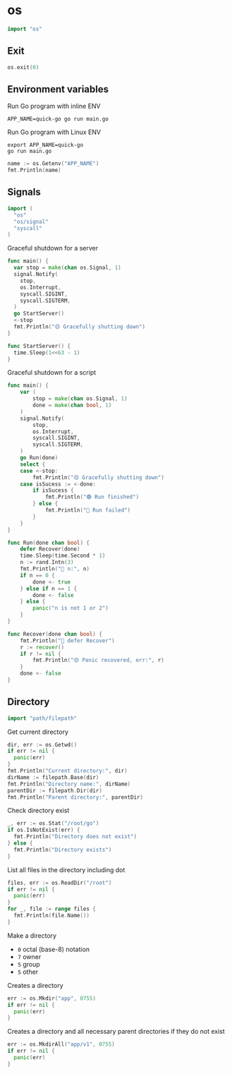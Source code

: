 # os

```go
import "os"
```

## Exit

```go
os.exit(0)
```

## Environment variables

Run Go program with inline ENV
```shell
APP_NAME=quick-go go run main.go
```

Run Go program with Linux ENV
```shell
export APP_NAME=quick-go
go run main.go
```

```go
name := os.Getenv("APP_NAME")
fmt.Println(name)
```

## Signals

```go
import (
  "os"
  "os/signal"
  "syscall"
)
```

Graceful shutdown for a server

```go
func main() {
  var stop = make(chan os.Signal, 1)
  signal.Notify(
    stop,
    os.Interrupt,
    syscall.SIGINT,
    syscall.SIGTERM,
  )
  go StartServer()
  <-stop
  fmt.Println("🟡 Gracefully shutting down")
}

func StartServer() {
  time.Sleep(1<<63 - 1)
}
```

Graceful shutdown for a script

```go
func main() {
	var (
		stop = make(chan os.Signal, 1)
		done = make(chan bool, 1)
	)
	signal.Notify(
		stop,
		os.Interrupt,
		syscall.SIGINT,
		syscall.SIGTERM,
	)
	go Run(done)
	select {
	case <-stop:
		fmt.Println("🟡 Gracefully shutting down")
	case isSucess := <-done:
		if isSucess {
			fmt.Println("🟢 Run finished")
		} else {
			fmt.Println("🔴 Run failed")
		}
	}
}

func Run(done chan bool) {
	defer Recover(done)
	time.Sleep(time.Second * 1)
	n := rand.Intn(3)
	fmt.Println("🔵 n:", n)
	if n == 0 {
		done <- true
	} else if n == 1 {
		done <- false
	} else {
		panic("n is not 1 or 2")
	}
}

func Recover(done chan bool) {
	fmt.Println("🔵 defer Recover")
	r := recover()
	if r != nil {
		fmt.Println("🟡 Panic recovered, err:", r)
	}
	done <- false
}

```

## Directory

```go
import "path/filepath"
```

Get current directory
```go
dir, err := os.Getwd()
if err != nil {
  panic(err)
}
fmt.Println("Current directory:", dir)
dirName := filepath.Base(dir)
fmt.Println("Directory name:", dirName)
parentDir := filepath.Dir(dir)
fmt.Println("Parent directory:", parentDir)
```

Check directory exist
```go
_, err := os.Stat("/root/go")
if os.IsNotExist(err) {
  fmt.Println("Directory does not exist")
} else {
  fmt.Println("Directory exists")
}
```

List all files in the directory including dot
```go
files, err := os.ReadDir("/root")
if err != nil {
  panic(err)
}
for _, file := range files {
  fmt.Println(file.Name())
}
```

Make a directory
* `0` octal (base-8) notation
* `7` owner
* `5` group
* `5` other

Creates a directory
```go
err := os.Mkdir("app", 0755)
if err != nil {
  panic(err)
}
```

Creates a directory and all necessary parent directories if they do not exist
```go
err := os.MkdirAll("app/v1", 0755)
if err != nil {
  panic(err)
}
```
